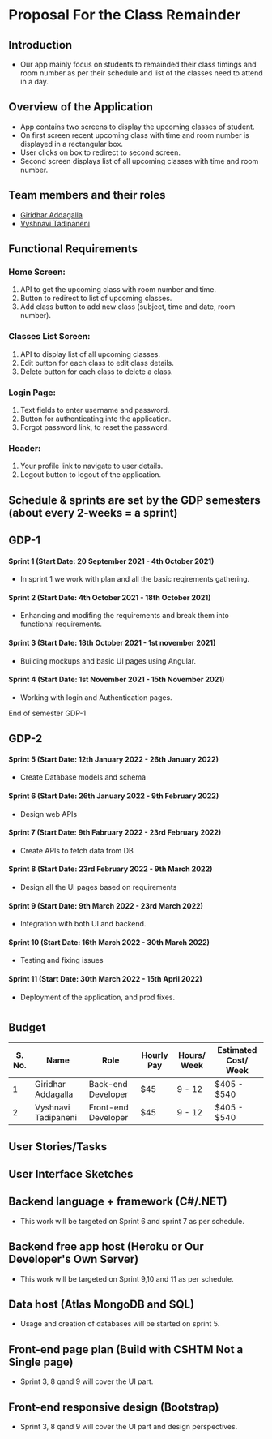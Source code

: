  # Proposal For the Class Remainder
 ## Introduction
 - Our app mainly focus on students to remainded their class timings and room number as per their schedule and list of the classes need to attend in a day.
 
 ## Overview of the Application
 - App contains two screens to display the upcoming classes of student.
 - On first screen recent upcoming class with time and room number is displayed in a rectangular box.
 - User clicks on box to redirect to second screen.
 - Second screen displays list of all upcoming classes with time and room number.
 
 ## Team members and their roles
 
   - [Giridhar Addagalla](https://github.com/giridhar196)
   - [Vyshnavi Tadipaneni](https://github.com/vyshnavi1996)

## Functional Requirements

### Home Screen:
1.	API to get the upcoming class with room number and time.
2.	Button to redirect to list of upcoming classes.
3.	Add class button to add new class (subject, time and date, room number).
### Classes List Screen:
1.	API to display list of all upcoming classes.
2.	Edit button for each class to edit class details.
3.	Delete button for each class to delete a class.
### Login Page:
1.	Text fields to enter username and password.
2.	Button for authenticating into the application.
3.	Forgot password link, to reset the password.
### Header:
1.	Your profile link to navigate to user details.
2.	Logout button to logout of the application.


## Schedule & sprints are set by the GDP semesters (about every 2-weeks = a sprint)

## GDP-1 

#### Sprint 1  (Start Date: 20 September 2021 - 4th October 2021)
- In sprint 1 we work with plan and all the basic reqirements gathering. 

#### Sprint 2  (Start Date: 4th October 2021 - 18th October 2021)
- Enhancing and modifing the requirements and break them into functional requirements.

#### Sprint 3  (Start Date: 18th October 2021 - 1st november 2021)
- Building mockups and basic UI pages using Angular.

#### Sprint 4  (Start Date: 1st November 2021 - 15th November 2021)
- Working with login and Authentication pages.

 End of semester GDP-1

## GDP-2 

 #### Sprint 5  (Start Date: 12th January 2022 - 26th January 2022)
 - Create Database models and schema

 #### Sprint 6  (Start Date: 26th January 2022 - 9th February 2022)
 - Design web APIs

 #### Sprint 7  (Start Date: 9th Fabruary 2022 - 23rd February 2022)
 - Create APIs to fetch data from DB

 #### Sprint 8  (Start Date: 23rd February 2022 - 9th March 2022)
 - Design all the UI pages based on requirements

 #### Sprint 9  (Start Date: 9th March 2022 - 23rd March 2022)
 - Integration with both UI and backend.

 #### Sprint 10  (Start Date: 16th March 2022 - 30th March 2022)
 - Testing and fixing issues

 #### Sprint 11  (Start Date: 30th March 2022 - 15th April 2022)
 - Deployment of the application, and prod fixes.
 
#

## Budget 
| S. No.| Name               | Role                | Hourly Pay             | Hours/ Week  | Estimated Cost/ Week |
|------|---------------------|-------------------- |------------------------| ------------ | ---------------------|
| 1    | Giridhar Addagalla  | Back-end Developer  | $45                    |   9 - 12     |  $405 - $540         |
| 2    | Vyshnavi Tadipaneni | Front-end Developer | $45                    | 9 - 12       | $405 - $540          |

## User Stories/Tasks

## User Interface Sketches

## Backend language + framework (C#/.NET)

- This work will be targeted on Sprint 6 and sprint 7 as per schedule.

## Backend free app host (Heroku or Our Developer's Own Server)

- This work will be targeted on Sprint 9,10 and 11 as per schedule.

## Data host (Atlas MongoDB and SQL)

- Usage and creation of databases will be started on sprint 5.

## Front-end page plan (Build with CSHTM Not a Single page)

- Sprint 3, 8 qand 9 will cover the UI part.

## Front-end responsive design (Bootstrap)

- Sprint 3, 8 qand 9 will cover the UI part and design perspectives.
